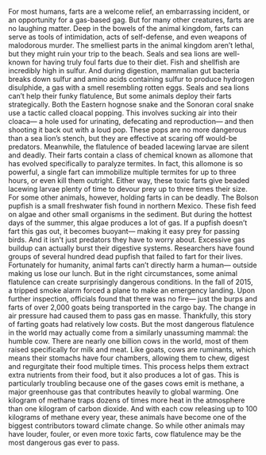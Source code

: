 For most humans, farts are a welcome relief, an embarrassing incident, or  an opportunity for a gas-based gag. But for many other creatures,  farts are no laughing matter. Deep in the bowels of the animal kingdom, farts can serve as tools of intimidation, acts of self-defense, and even weapons of malodorous murder. The smelliest parts in the animal kingdom  aren’t lethal, but they might ruin  your trip to the beach. Seals and sea lions are well-known for having truly foul farts due to their diet. Fish and shellfish are incredibly high in sulfur. And during digestion, mammalian  gut bacteria breaks down sulfur and amino acids containing sulfur to produce hydrogen disulphide, a gas with a smell resembling rotten eggs. Seals and sea lions can’t help their funky flatulence, But some animals deploy  their farts strategically. Both the Eastern hognose snake and the Sonoran coral snake use a tactic called cloacal popping. This involves sucking air  into their cloaca— a hole used for urinating, defecating  and reproduction— and then shooting it back out  with a loud pop. These pops are no more dangerous than a sea lion’s stench, but they are effective at scaring off would-be predators. Meanwhile, the flatulence of beaded  lacewing larvae are silent and deadly. Their farts contain a class of chemical known as allomone that has evolved specifically to paralyze termites. In fact, this allomone is so powerful, a single fart can immobilize multiple termites for up to three hours, or even kill them outright. Either way, these toxic farts give  beaded lacewing larvae plenty of time to devour prey  up to three times their size. For some other animals, however, holding farts in can be deadly. The Bolson pupfish is a small freshwater fish found in northern Mexico. These fish feed on algae and other small organisms in the sediment. But during the hottest days of the summer, this algae produces a lot of gas. If a pupfish doesn’t fart this gas out,  it becomes buoyant— making it easy prey for passing birds. And it isn't just predators they have to worry about. Excessive gas buildup can actually burst their digestive systems. Researchers have found groups  of several hundred dead pupfish that failed to fart  for their lives. Fortunately for humanity, animal farts can’t directly harm a human— outside making us lose our lunch. But in the right circumstances, some animal flatulence can create surprisingly dangerous conditions. In the fall of 2015, a tripped smoke alarm forced a plane to make  an emergency landing. Upon further inspection, officials found that there was no fire— just the burps and farts of over 2,000 goats being transported in the cargo bay. The change in air pressure had caused them to pass gas en masse. Thankfully, this story of farting goats  had relatively low costs. But the most dangerous flatulence  in the world may actually come from a similarly unassuming mammal: the humble cow. There are nearly one billion cows in the world, most of them raised specifically for milk and meat. Like goats, cows are ruminants, which means their stomachs  have four chambers, allowing them to chew, digest  and regurgitate their food multiple times. This process helps them extract extra nutrients from their food, but it also produces a lot of gas. This is particularly troubling because one of the gases cows emit is methane, a major greenhouse gas that contributes  heavily to global warming. One kilogram of methane traps dozens  of times more heat in the atmosphere than one kilogram of carbon dioxide. And with each cow releasing  up to 100 kilograms of methane every year, these animals have become  one of the biggest contributors toward climate change. So while other animals may have louder, fouler, or even more toxic farts, cow flatulence may be the most dangerous gas ever to pass. 